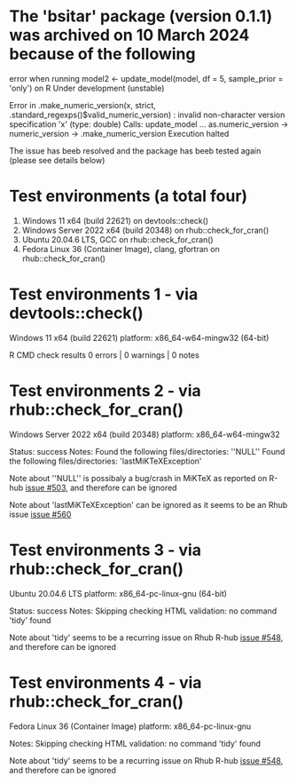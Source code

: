 
# The 'bsitar' package (version 0.1.1) was archived on 10 March 2024 because of the following 
error when running model2 <- update_model(model, df = 5, sample_prior = 'only') on
R Under development (unstable) 

Error in .make_numeric_version(x, strict, .standard_regexps()$valid_numeric_version) : 
  invalid non-character version specification 'x' (type: double)
Calls: update_model ... as.numeric_version -> numeric_version -> .make_numeric_version
Execution halted

The issue has beeb resolved and the package has beeb tested again (please see details below) 


# Test environments (a total four)
 1. Windows 11 x64 (build 22621)
     	on devtools::check()
 2. Windows Server 2022 x64 (build 20348)
	on rhub::check_for_cran()
 3. Ubuntu 20.04.6 LTS, GCC
	on rhub::check_for_cran()
 4. Fedora Linux 36 (Container Image), clang, gfortran
	on rhub::check_for_cran()



# Test environments 1 - via devtools::check()
 Windows 11 x64 (build 22621) 
 platform: x86_64-w64-mingw32 (64-bit)

R CMD check results
0 errors | 0 warnings | 0 notes



# Test environments 2 - via rhub::check_for_cran()
 Windows Server 2022 x64 (build 20348)
 platform: x86_64-w64-mingw32

Status: success
Notes:
 Found the following files/directories: ''NULL''
 Found the following files/directories: 'lastMiKTeXException'

Note about ''NULL'' is possibaly a bug/crash in MiKTeX as reported on R-hub [issue #503](https://github.com/r-hub/rhub/issues/503), and therefore can be ignored 

Note about 'lastMiKTeXException' can be ignored as it seems to be an Rhub issue [issue #560](https://github.com/r-hub/rhub/issues/560)



# Test environments 3 - via rhub::check_for_cran()
 Ubuntu 20.04.6 LTS 
 platform: x86_64-pc-linux-gnu (64-bit)

Status: success
Notes:
 Skipping checking HTML validation: no command 'tidy' found

Note about 'tidy' seems to be a recurring issue on Rhub R-hub [issue #548](https://github.com/r-hub/rhub/issues/548), and therefore can be ignored 



# Test environments 4 - via rhub::check_for_cran()
 Fedora Linux 36 (Container Image)
 platform: x86_64-pc-linux-gnu

Notes:
 Skipping checking HTML validation: no command 'tidy' found

Note about 'tidy' seems to be a recurring issue on Rhub R-hub [issue #548](https://github.com/r-hub/rhub/issues/548), and therefore can be ignored 
